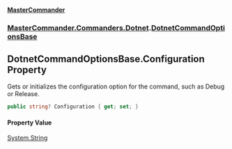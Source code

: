 #### [MasterCommander](MasterCommander.md 'MasterCommander')
### [MasterCommander.Commanders.Dotnet](MasterCommander.md#MasterCommander.Commanders.Dotnet 'MasterCommander.Commanders.Dotnet').[DotnetCommandOptionsBase](DotnetCommandOptionsBase.md 'MasterCommander.Commanders.Dotnet.DotnetCommandOptionsBase')

## DotnetCommandOptionsBase.Configuration Property

Gets or initializes the configuration option for the command, such as Debug or Release.

```csharp
public string? Configuration { get; set; }
```

#### Property Value
[System.String](https://docs.microsoft.com/en-us/dotnet/api/System.String 'System.String')